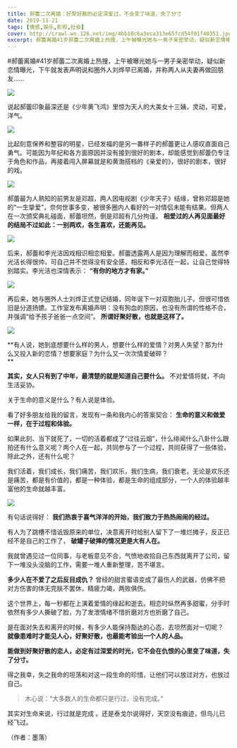 ```yaml
---
title: 郝蕾二次离婚：好聚好散的必定深爱过，不会变了味道，失了分寸
date: 2019-11-21
tags: [情感,娱乐,影视,社会]
cover: http://crawl.ws.126.net/img/4bb18c6a3eca313e65fcd54f01f40351.jpg
excerpt: 郝蕾离婚41岁郝蕾二次离婚上热搜，上午被曝光她与一男子亲密举动，疑似新恋情曝光，下午就发表声明说和圈外人刘烨早已离婚，并称两人从夫妻再做回朋友……![](http://crawl.ws.126.net/img/4bb18c6a3ec
---
```

#郝蕾离婚#41岁郝蕾二次离婚上热搜，上午被曝光她与一男子亲密举动，疑似新恋情曝光，下午就发表声明说和圈外人刘烨早已离婚，并称两人从夫妻再做回朋友……

![](http://crawl.ws.126.net/img/4bb18c6a3eca313e65fcd54f01f40351.jpg)  

说起郝蕾印象最深还是《少年黄飞鸿》里惊为天人的大美女十三姨，灵动，可爱，洋气。

![](http://crawl.ws.126.net/img/0bc91d75bd13a70452224bf7d6097596.jpg)  

比起刻意保养和整容的明星，已经发福的是另一番样子的郝蕾更让人感叹直面自己勇气。可能因为年纪和各方面原因并没有接到很好的剧本，却能感觉到郝蕾仍专注于角色和作品，再接着闯入屏幕就是和黄渤搭档的《亲爱的》，很好的剧本，很好的戏。  

![](http://crawl.ws.126.net/img/9f435b0db236be0b7ce6eca1d387b92f.jpg)  

郝蕾最为人熟知的前男友是邓超，两人因电视剧《少年天子》结缘，曾称邓超是她的“一生挚爱”，奈何世事多变，被很多圈内人看好的一对情侣未能有结果。但两人在一次颁奖典礼碰面，郝蕾坦然，倒是邓超有几分拘谨。
**相爱过的人再见面最好的结局不过如此：一别两欢，各生喜欢，还能再见。**

![](http://crawl.ws.126.net/img/574e023162758a1b52e9da1d1b5a2e95.jpg)  

后来，郝蕾和李光洁因戏相识相恋相爱。郝蕾透露两人是因为理解而相爱。虽然李光洁长得很帅，可自己并不觉得没有安全感，相反和李光洁在一起，让自己觉得特别踏实。李光洁也深情表示：
**“有你的地方才有家。”**

![](http://crawl.ws.126.net/img/2e4511f47b6321a4c128a046dcbe6872.jpg)  

再后来，她与圈外人士刘烨正式登记结婚，同年诞下一对双胞胎儿子。但很可惜依旧是分道扬镳。工作室发布离婚声明：没有狗血的原因，也没有所谓的性格不合，并强调“给予孩子爸爸一点空间”。
**所谓好聚好散，也就是这样了。**

![](http://crawl.ws.126.net/img/48013fc3af10424fa7bdb2f54b72f6c1.jpg)  

**有人说，她到底想要什么样的男人，想要什么样的爱情？对男人失望？那为什么又投入新的恋情？想要家庭？为什么又一次次情爱破碎？  
**  

**其实，女人只有到了中年，最清楚的就是知道自己要什么。** 不对爱情将就，不向生活妥协。

关于生命的意义是什么？有人说是体验。

看了好多朋友给我的留言，发现有一条和我内心的答案契合： **生命的意义和做爱一样，在于过程和体验。**

如果此刻、当下就死了，一切的活着都成了“过往云烟”，什么绯闻什么八卦什么跟拍还有什么意义呢？两个人在一起，共同参与了一个过程，共同获得了一些体验，除此之外，还有什么呢？

我们活着，我们成长，我们痛苦，我们欢乐，我们生病，我们衰老，无论是欢乐还是痛苦，都是有价值的，都是一种体验，都是生命的组成部分，一个人的体验越丰富他的生命就越丰富。  

![](http://crawl.ws.126.net/img/c2dc3f14381f21b23a4f462505c531c3.jpg)  

有句话说得好： **我们热衷于喜气洋洋的开始，我们致力于热热闹闹的经过。**

有人为了跳槽不惜诋毁原来的单位，决意离开时给别人留下了一堆烂摊子，反正已经不是自己的工作了， **破罐子破摔的情况更是大有人在。**

我就曾遇见过一位同事，与老板意见不合，气愤地收拾自己东西就离开了公司，留下一堆没头没脑的工作，需要一堆人重新整理，苦不堪言。

**多少人在不爱了之后反目成仇？** 曾经的甜言蜜语变成了最伤人的武器，仿佛不把对方伤害的体无完肤不罢休，精疲力竭，两败俱伤。

这个世界上，每一秒都在上演着爱情的缘起和逝去。相恋时纵然再多甜蜜，分手时依然有多少人撕破了脸，为了发泄情绪不惜折磨对方也折磨了自己。

是在面对失去和离开的时候，有多少人能保持豁达的心态，去坦然面对一切呢？ **就像患难时才能见人心，好聚好散，也最能考验出一个人的人品。**

**能做到好聚好散的恋人，必定有过深爱的时光，它不会在仇恨的心里变了味道，失了分寸。**

得之我幸，失之我命的坦荡和对这一段生命的珍惜，让他们可以放过对方，也放过自己。

> 木心说：“大多数人的生命都只是行过，没有完成。”

其实对生命来说，行过就是完成 。还是泰戈尔说得好，天空没有痕迹，但鸟儿已经飞过。

（作者：墨落）

